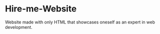 # Hire-me-Website
Website made with only HTML that showcases oneself as an expert in web development. 
